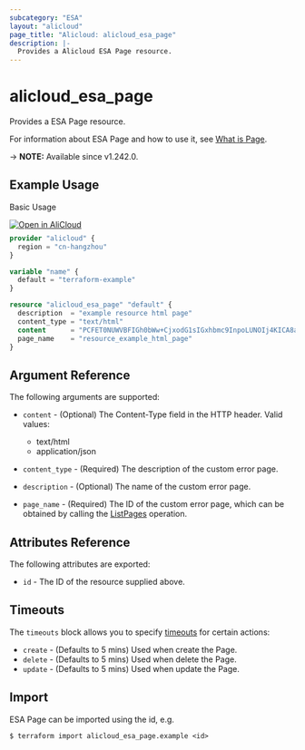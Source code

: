 ```yaml
---
subcategory: "ESA"
layout: "alicloud"
page_title: "Alicloud: alicloud_esa_page"
description: |-
  Provides a Alicloud ESA Page resource.
---
```


# alicloud_esa_page

Provides a ESA Page resource.



For information about ESA Page and how to use it, see [What is Page](https://www.alibabacloud.com/help/en/).

-> **NOTE:** Available since v1.242.0.

## Example Usage

Basic Usage

<div style="display: block;margin-bottom: 40px;"><div class="oics-button" style="float: right;position: absolute;margin-bottom: 10px;">
  <a href="https://api.aliyun.com/terraform?resource=alicloud_esa_page&exampleId=7df0db9d-9e50-69bf-52c0-dc0a26b397a52a8cfb71&activeTab=example&spm=docs.r.esa_page.0.7df0db9d9e&intl_lang=EN_US" target="_blank">
    <img alt="Open in AliCloud" src="https://img.alicdn.com/imgextra/i1/O1CN01hjjqXv1uYUlY56FyX_!!6000000006049-55-tps-254-36.svg" style="max-height: 44px; max-width: 100%;">
  </a>
</div></div>

```terraform
provider "alicloud" {
  region = "cn-hangzhou"
}

variable "name" {
  default = "terraform-example"
}

resource "alicloud_esa_page" "default" {
  description  = "example resource html page"
  content_type = "text/html"
  content      = "PCFET0NUWVBFIGh0bWw+CjxodG1sIGxhbmc9InpoLUNOIj4KICA8aGVhZD4KICAgIDx0aXRsZT40MDMgRm9yYmlkZGVuPC90aXRsZT4KICA8L2hlYWQ+CiAgPGJvZHk+CiAgICA8aDE+NDAzIEZvcmJpZGRlbjwvaDE+CiAgPC9ib2R5Pgo8L2h0bWw+"
  page_name    = "resource_example_html_page"
}
```

## Argument Reference

The following arguments are supported:
* `content` - (Optional) The Content-Type field in the HTTP header. Valid values:

  - text/html
  - application/json
* `content_type` - (Required) The description of the custom error page.
* `description` - (Optional) The name of the custom error page.
* `page_name` - (Required) The ID of the custom error page, which can be obtained by calling the [ListPages](https://www.alibabacloud.com/help/en/doc-detail/2850223.html) operation.

## Attributes Reference

The following attributes are exported:
* `id` - The ID of the resource supplied above.

## Timeouts

The `timeouts` block allows you to specify [timeouts](https://www.terraform.io/docs/configuration-0-11/resources.html#timeouts) for certain actions:
* `create` - (Defaults to 5 mins) Used when create the Page.
* `delete` - (Defaults to 5 mins) Used when delete the Page.
* `update` - (Defaults to 5 mins) Used when update the Page.

## Import

ESA Page can be imported using the id, e.g.

```shell
$ terraform import alicloud_esa_page.example <id>
```